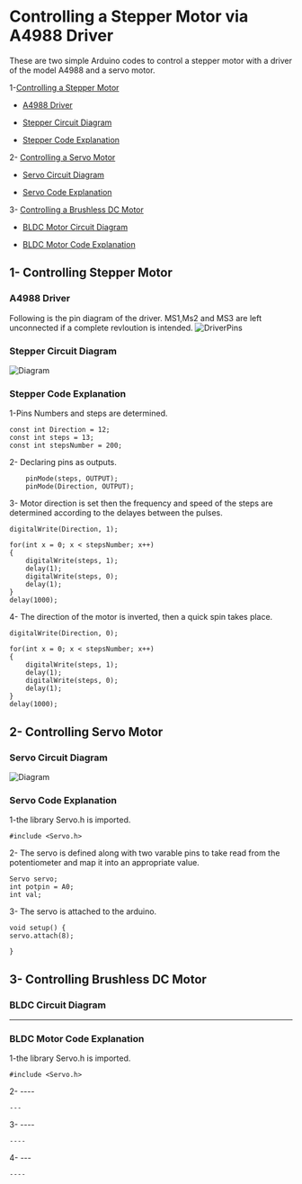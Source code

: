 # Controlling a Stepper Motor via A4988 Driver

These are two simple Arduino codes to control a stepper motor with a driver of the model A4988 and a servo motor. 

1-[Controlling a Stepper Motor](https://github.com/AbdullahAlshambri/Controlling-Stepper-and-Servo-Motors#1--controlling-stepper-motor
) 
  - [A4988 Driver](https://github.com/AbdullahAlshambri/Controlling-Stepper-and-Servo-Motors#a4988-driver)

  - [Stepper Circuit Diagram](https://github.com/AbdullahAlshambri/Controlling-Stepper-and-Servo-Motors#stepper-circuit-diagram
)

  - [Stepper Code Explanation](https://github.com/AbdullahAlshambri/Controlling-Stepper-and-Servo-Motors#stepper-code-explanation
)

2- [Controlling a Servo Motor](https://github.com/AbdullahAlshambri/Controlling-Stepper-and-Servo-Motors#2--controlling-servo-motor
) 

  - [Servo Circuit Diagram](https://github.com/AbdullahAlshambri/Controlling-Stepper-and-Servo-Motors#servo-circuit-diagram
)

  - [Servo Code Explanation](https://github.com/AbdullahAlshambri/Controlling-Stepper-and-Servo-Motors#servo-code-explanation)


3- [Controlling a Brushless DC Motor](https://github.com/AbdullahAlshambri/Controlling-Stepper-and-Servo-Motors#3--controlling-brushless-dc-motor
) 

  - [BLDC Motor Circuit Diagram](https://github.com/AbdullahAlshambri/Controlling-Stepper-and-Servo-Motors#bldc-circuit-diagram
)

  - [BLDC Motor Code Explanation](https://github.com/AbdullahAlshambri/Controlling-Stepper-and-Servo-Motors#bldc-motor-code-explanation)

## 1- Controlling Stepper Motor

### A4988 Driver

Following is the pin diagram of the driver. MS1,Ms2 and MS3 are left unconnected if a complete revloution is intended.
![DriverPins](https://a.pololu-files.com/picture/0J10073.600.jpg?75d9ca5bb2e095e5c5f64350019e1b81
)


    
### Stepper Circuit Diagram

![Diagram](https://github.com/AbdullahAlshambri/StepperMotorControl/blob/main/diagram.png?raw=true)



### Stepper Code Explanation  

1-Pins Numbers and steps are determined.
```
const int Direction = 12;
const int steps = 13;
const int stepsNumber = 200;
```
2- Declaring pins as outputs.
```
	pinMode(steps, OUTPUT);
	pinMode(Direction, OUTPUT);
```
3- Motor direction is set then the frequency and speed of the steps are determined according to the delayes between the pulses.

```
digitalWrite(Direction, 1);

for(int x = 0; x < stepsNumber; x++)
{
	digitalWrite(steps, 1);
	delay(1);
	digitalWrite(steps, 0);
	delay(1);
}
delay(1000); 
```
4- The direction of the motor is inverted, then a quick spin takes place.
```
digitalWrite(Direction, 0);

for(int x = 0; x < stepsNumber; x++)
{
	digitalWrite(steps, 1);
	delay(1);
	digitalWrite(steps, 0);
	delay(1);
}
delay(1000); 
```


## 2- Controlling Servo Motor

### Servo Circuit Diagram

![Diagram](https://github.com/AbdullahAlshambri/ServoMOTORControl/blob/main/Diagram.png?raw=true)


### Servo Code Explanation  

1-the library Servo.h is imported.
```
#include <Servo.h>
```
2- The servo is defined along with two varable pins to take read from the potentiometer and map it into an appropriate value.
```
Servo servo;
int potpin = A0;
int val;
```
3- The servo is attached to the arduino.

```
void setup() {
servo.attach(8);

}
```

## 3- Controlling Brushless DC Motor

### BLDC Circuit Diagram

-----

### BLDC Motor Code Explanation  

1-the library Servo.h is imported.
```
#include <Servo.h>
```
2- ----
```
---
```
3- ----

```
----
```
4- ---
```
----
```
